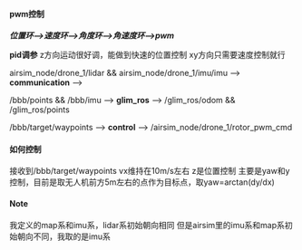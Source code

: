 #### pwm控制
***位置环-->速度环-->角度环-->角速度环-->pwm***

**pid调参**
z方向运动很好调，能做到快速的位置控制
xy方向只需要速度控制就行


airsim_node/drone_1/lidar  &&  airsim_node/drone_1/imu/imu -->  **communication**     -->  

/bbb/points   && /bbb/imu  -->  **glim_ros**  -->  /glim_ros/odom  && /glim_ros/points


/bbb/target/waypoints  -->  **control**  -->  /airsim_node/drone_1/rotor_pwm_cmd

#### 如何控制
接收到/bbb/target/waypoints
vx维持在10m/s左右
z是位置控制
主要是yaw和y控制，目前是取无人机前方5m左右的点作为目标点，取yaw=arctan(dy/dx)


#### Note
我定义的map系和imu系，lidar系初始朝向相同
但是airsim里的imu系和map系初始朝向不同，我取的是imu系